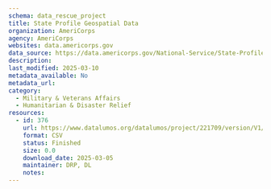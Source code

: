 ```yaml
---
schema: data_rescue_project 
title: State Profile Geospatial Data
organization: AmeriCorps
agency: AmeriCorps
websites: data.americorps.gov
data_source: https://data.americorps.gov/National-Service/State-Profile-Geospatial-Data/yhps-cx97/about_data
description: 
last_modified: 2025-03-10
metadata_available: No
metadata_url: 
category:
  - Military & Veterans Affairs 
  - Humanitarian & Disaster Relief 
resources:
  - id: 376
    url: https://www.datalumos.org/datalumos/project/221709/version/V1/view
    format: CSV
    status: Finished
    size: 0.0
    download_date: 2025-03-05
    maintainer: DRP, DL
    notes: 
---
```

